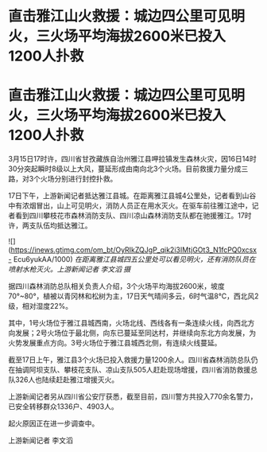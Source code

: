 # 直击雅江山火救援：城边四公里可见明火，三火场平均海拔2600米已投入1200人扑救

# 直击雅江山火救援：城边四公里可见明火，三火场平均海拔2600米已投入1200人扑救

3月15日17时许，四川省甘孜藏族自治州雅江县呷拉镇发生森林火灾，因16日14时30分突起瞬时8级以上大风，蔓延形成由南向北3个火场。目前救援力量分成三路，对3个火场分别进行封控扑救。

17日下午，上游新闻记者抵达雅江县城。在距离雅江县城4公里处，记者看到山谷中有浓烟冒出，山上可见明火，消防人员正在用水灭火。在驱车前往雅江途中，记者看到四川攀枝花市森林消防支队、四川凉山森林消防支队都在驰援雅江。17时许，两支队伍均抵达雅江。

![](https://inews.gtimg.com/om_bt/OyRIkZQJgP_qik2i3IMtjGOt3_N1fcPQ0xcsx-
Ecu6yukAA/1000) _在距离雅江县城四五公里处可以看见明火，还有消防队员在喷射水枪灭火。上游新闻记者 李文滔 摄_

据四川森林消防总队相关负责人介绍，3个火场平均海拔2600米，坡度70°~80°，植被以青冈林和松树为主，17日天气晴间多云，6时气温8℃，西北风2级，相对湿度22%。

其中，1号火场位于雅江县城西南，火场北线、西线各有一条连续火线，向西北方向发展；2号火场位于最北侧，向东已蔓延至同达村，并继续向东北方向发展，为火势发展重点方向。3号火场位于雅江县城西北侧，有连续火线蔓延。

截至17日上午，雅江县3个火场已投入救援力量1200余人。四川省森林消防总队仍在抽调阿坝支队、攀枝花支队、凉山支队505人赶赴现场增援，四川省消防救援总队326人也陆续赶赴雅江增援灭火。

上游新闻记者另从四川省公安厅获悉，截至目前，四川警方共投入770余名警力，已安全转移群众1336户、4903人。

起火原因正在进一步调查中。

上游新闻记者 李文滔

